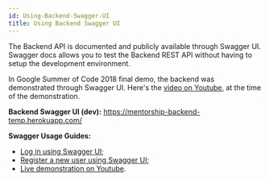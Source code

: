 ```yaml
---
id: Using-Backend-Swagger-UI
title: Using Backend Swagger UI
---
```

The Backend API is documented and publicly available through Swagger UI. Swagger docs allows you to test the Backend REST API without having to setup the development environment.

In Google Summer of Code 2018 final demo, the backend was demonstrated through Swagger UI. Here's the [video on Youtube](https://youtu.be/xRZrdR47R-w?t=672), at the time of the demonstration.

**Backend Swagger UI (dev):** https://mentorship-backend-temp.herokuapp.com/

**Swagger Usage Guides:**

- [Log in using Swagger UI](Log-in-using-Swagger-UI);
- [Register a new user using Swagger UI](Register-a-new-user-using-Swagger);
- [Live demonstration on Youtube](https://youtu.be/xRZrdR47R-w?t=672).